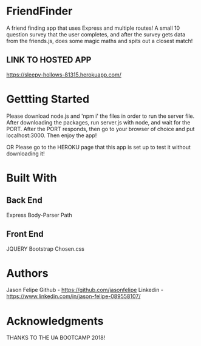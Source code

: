 # FriendFinder
A friend finding app that uses Express and multiple routes! 
A small 10 question survey that the user completes, and after 
the survey gets data from the friends.js, does some magic maths 
and spits out a closest match!

## LINK TO HOSTED APP 
https://sleepy-hollows-81315.herokuapp.com/ 

# Gettting Started
Please download node.js and 'npm i' the files in order to run the server file. 
After downloading the packages, run server.js with node, and wait for the PORT.
After the PORT responds, then go to your browser of choice and 
put localhost:3000. Then enjoy the app! 

OR Please go to the HEROKU page that this app is set up to test it 
without downloading it!

# Built With

## Back End
Express
Body-Parser
Path

## Front End
JQUERY
Bootstrap
Chosen.css

# Authors
Jason Felipe 
Github - https://github.com/jasonfelipe 
Linkedin - https://www.linkedin.com/in/jason-felipe-089558107/ 

# Acknowledgments 
THANKS TO THE UA BOOTCAMP 2018!
